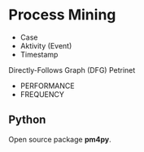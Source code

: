 # Process Mining


- Case
- Aktivity (Event)
- Timestamp 


Directly-Follows Graph (DFG)
Petrinet 


- PERFORMANCE 
- FREQUENCY 


## Python 

Open source package **pm4py**.

